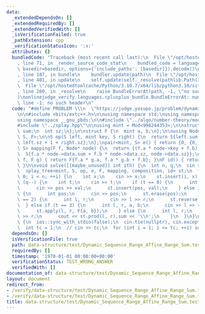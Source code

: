 ```yaml
---
data:
  _extendedDependsOn: []
  _extendedRequiredBy: []
  _extendedVerifiedWith: []
  _isVerificationFailed: true
  _pathExtension: cpp
  _verificationStatusIcon: ':x:'
  attributes: {}
  bundledCode: "Traceback (most recent call last):\n  File \"/opt/hostedtoolcache/Python/3.10.7/x64/lib/python3.10/site-packages/onlinejudge_verify/documentation/build.py\"\
    , line 71, in _render_source_code_stat\n    bundled_code = language.bundle(stat.path,\
    \ basedir=basedir, options={'include_paths': [basedir]}).decode()\n  File \"/opt/hostedtoolcache/Python/3.10.7/x64/lib/python3.10/site-packages/onlinejudge_verify/languages/cplusplus.py\"\
    , line 187, in bundle\n    bundler.update(path)\n  File \"/opt/hostedtoolcache/Python/3.10.7/x64/lib/python3.10/site-packages/onlinejudge_verify/languages/cplusplus_bundle.py\"\
    , line 401, in update\n    self.update(self._resolve(pathlib.Path(included), included_from=path))\n\
    \  File \"/opt/hostedtoolcache/Python/3.10.7/x64/lib/python3.10/site-packages/onlinejudge_verify/languages/cplusplus_bundle.py\"\
    , line 260, in _resolve\n    raise BundleErrorAt(path, -1, \"no such header\"\
    )\nonlinejudge_verify.languages.cplusplus_bundle.BundleErrorAt: number-theory/modint.hpp:\
    \ line -1: no such header\n"
  code: "#define PROBLEM \\\n  \"https://judge.yosupo.jp/problem/dynamic_sequence_range_affine_range_sum\"\
    \n\n#include <bits/extc++.h>\n\nusing namespace std;\nusing namespace __gnu_cxx;\n\
    using namespace __gnu_pbds;\n\n#include \"../algo/number-theory/modint.hpp\"\n\
    #include \"../splay.hpp\"\n\nusing mint = Mod<998244353>;\n\nstruct S {\n  mint\
    \ sum;\n  int sz;\n};\n\nstruct F {\n  mint a, b;\n};\n\nusing Node = node_t<mint,\
    \ S, F>;\n\nS op(S left, mint key, S right) {\n  return S{left.sum + key + right.sum,\
    \ left.sz + 1 + right.sz};\n};\npair<mint, S> e() { return {0, {0, 0}}; }\npair<mint,\
    \ S> mapping(F f, Node* node) {\n  return {(f.a * node->key + f.b),\n        \
    \  S{f.a * node->data.sum + f.b * node->data.sz, node->data.sz}};\n}\nF composition(F\
    \ f, F g) { return F{f.a * g.a, f.a * g.b + f.b}; }\nF id() { return F{1, 0};\
    \ }\n\nvoid solve([[maybe_unused]] int ith) {\n  int n, q;\n  cin >> n >> q;\n\
    \  splay_tree<mint, S, op, e, F, mapping, composition, id> st;\n  for (int i =\
    \ 0; i < n; ++i) {\n    int x;\n    cin >> x;\n    st.insert(i, x);\n  }\n  while\
    \ (q--) {\n    int t;\n    cin >> t;\n    if (t == 0) {\n      int pos, val;\n\
    \      cin >> pos >> val;\n      st.insert(pos, val);\n    } else if (t == 1)\
    \ {\n      int pos;\n      cin >> pos;\n      st.erase(pos);\n    } else if (t\
    \ == 2) {\n      int l, r;\n      cin >> l >> r;\n      st.reverse(l, r);\n  \
    \  } else if (t == 3) {\n      int l, r, a, b;\n      cin >> l >> r >> a >> b;\n\
    \      st.apply(l, r, F{a, b});\n    } else {\n      int l, r;\n      cin >> l\
    \ >> r;\n      cout << st.prod(l, r).sum << '\\n';\n    }\n  }\n}\n\nsigned main()\
    \ {\n  ios::sync_with_stdio(false);\n  cin.tie(nullptr), cin.exceptions(cin.failbit);\n\
    \  int tc = 1;\n  // cin >> tc;\n  for (int i = 1; i <= tc; ++i) solve(i);\n}"
  dependsOn: []
  isVerificationFile: true
  path: data-structure/test/Dynamic_Sequence_Range_Affine_Range_Sum.test.cpp
  requiredBy: []
  timestamp: '1970-01-01 00:00:00+00:00'
  verificationStatus: TEST_WRONG_ANSWER
  verifiedWith: []
documentation_of: data-structure/test/Dynamic_Sequence_Range_Affine_Range_Sum.test.cpp
layout: document
redirect_from:
- /verify/data-structure/test/Dynamic_Sequence_Range_Affine_Range_Sum.test.cpp
- /verify/data-structure/test/Dynamic_Sequence_Range_Affine_Range_Sum.test.cpp.html
title: data-structure/test/Dynamic_Sequence_Range_Affine_Range_Sum.test.cpp
---
```

